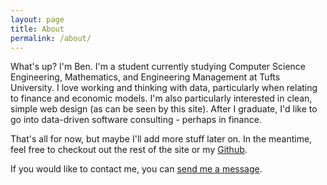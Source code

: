 ```yaml
---
layout: page
title: About
permalink: /about/
---
```


What's up? I'm Ben. I'm a student currently studying Computer Science Engineering, Mathematics, and Engineering Management at Tufts University. I love working and thinking with data, particularly when relating to finance and economic models. I'm also particularly interested in clean, simple web design (as can be seen by this site). After I graduate, I'd like to go into data-driven software consulting - perhaps in finance.

That's all for now, but maybe I'll add more stuff later on. In the meantime, feel free to checkout out the rest of the site or my [Github](https://github.com/ben-tanen).

If you would like to contact me, you can [send me a message](mailto:ben.tanen@gmail.com).
